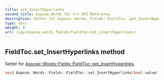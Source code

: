 ```yaml
---
title: set_InsertHyperlinks
second_title: Aspose.Words for C++ API Reference
description: Setter for Aspose::Words::Fields::FieldToc::get_InsertHyperlinks. 
type: docs
weight: 0
url: /cpp/aspose.words.fields/fieldtoc/set_inserthyperlinks/
---
```

## FieldToc.set_InsertHyperlinks method


Setter for [Aspose::Words::Fields::FieldToc::get_InsertHyperlinks](./get_inserthyperlinks/).

```cpp
void Aspose::Words::Fields::FieldToc::set_InsertHyperlinks(bool value)
```

